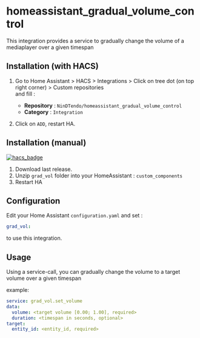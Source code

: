 # homeassistant_gradual_volume_control
 This integration provides a service to gradually change the volume of a mediaplayer over a given timespan
## Installation (with HACS)

1. Go to Home Assistant > HACS > Integrations > Click on tree dot (on top right corner) > Custom repositories \
and fill :
   * **Repository** :  `NinDTendo/homeassistant_gradual_volume_control`
   * **Category** : `Integration` 

2. Click on `ADD`, restart HA.

## Installation (manual)
[![hacs_badge](https://img.shields.io/badge/HACS-Custom-41BDF5.svg?style=for-the-badge)](https://github.com/hacs/integration)
1. Download last release.
2. Unzip `grad_vol` folder into your HomeAssistant : `custom_components`
3. Restart HA

## Configuration

Edit your Home Assistant `configuration.yaml` and set :

``` YAML
grad_vol:
```
to use this integration.

## Usage

Using a service-call, you can gradually change the volume to a target volume over a given timespan

example:
``` YAML
service: grad_vol.set_volume
data:
  volume: <target volume [0.00; 1.00], required>
  duration: <timespan in seconds, optional>
target:
  entity_id: <entity_id, required>
``` 
